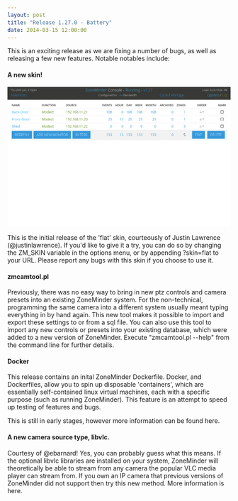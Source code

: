 ```yaml
---
layout: post
title: "Release 1.27.0 - Battery"
date: 2014-03-15 12:00:00
---
```


This is an exciting release as we are fixing a number of bugs, as well as releasing a few new features. Notable notables include:

<h4>A new skin!</h4>

<img src="/images/console.png" alt="Flat ZoneMinder Console Skin" class='img-responsive img-thumbnail' />

This is the initial release of the 'flat' skin, courteously of Justin Lawrence (@justinlawrence). If you'd like to give it a try, you can do so by changing the ZM_SKIN variable in the options menu, or by appending ?skin=flat to your URL. Please report any bugs with this skin if you choose to use it.

<h4>zmcamtool.pl</h4>

Previously, there was no easy way to bring in new ptz controls and camera presets into an existing ZoneMinder system. For the non-technical, programming the same camera into a different system usually meant typing everything in by hand again. This new tool makes it possible to import and export these settings to or from a sql file. You can also use this tool to import any new controls or presets into your existing database, which were added to a new version of ZoneMinder. Execute "zmcamtool.pl --help" from the command line for further details.

<h4>Docker</h4>

This release contains an inital ZoneMinder Dockerfile. Docker, and Dockerfiles, allow you to spin up disposable 'containers', which are essentially self-contained linux virtual machines, each with a specific purpose (such as running ZoneMinder). This feature is an attempt to speed up testing of features and bugs.

This is still in early stages, however more information can be found here.

<h4>A new camera source type, libvlc.</h4>

Courtesy of @ebarnard! Yes, you can probably guess what this means. If the optional libvlc libraries are installed on your system, ZoneMinder will theoretically be able to stream from any camera the popular VLC media player can stream from. If you own an IP camera that previous versions of ZoneMinder did not support then try this new method. More information is here.
